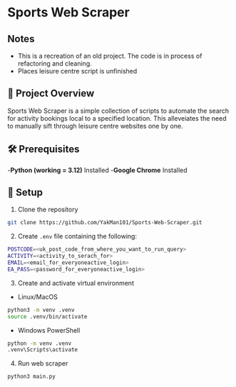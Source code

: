 # Sports Web Scraper

## Notes
- This is a recreation of an old project. The code is in process of refactoring and cleaning.
- Places leisure centre script is unfinished

## 📝 Project Overview
Sports Web Scraper is a simple collection of scripts to automate the search for activity bookings local to a specified location. This alleveiates the need to manually sift through leisure centre websites one by one.

## 🛠️ Prerequisites

-**Python (working = 3.12)** Installed
-**Google Chrome** Installed

## 📂 Setup
1. Clone the repository
```bash
git clone https://github.com/YakMan101/Sports-Web-Scraper.git
```

2. Create `.env` file containing the following:
```bash
POSTCODE=<uk_post_code_from_where_you_want_to_run_query>
ACTIVITY=<activity_to_serach_for>
EMAIL=<email_for_everyoneactive_login>
EA_PASS=<password_for_everyoneactive_login>
```

3. Create and activate virtual environment
- Linux/MacOS
```bash
python3 -m venv .venv
source .venv/bin/activate
```
- Windows PowerShell
```bash
python -m venv .venv
.venv\Scripts\activate
```

4. Run web scraper
```bash
python3 main.py
```